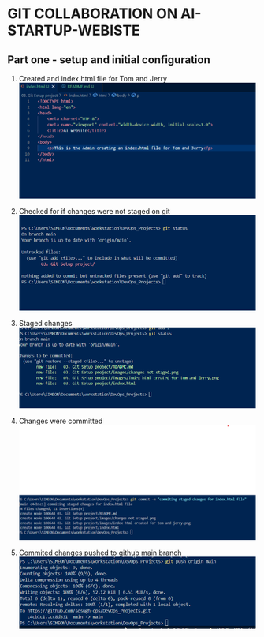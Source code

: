 # **GIT COLLABORATION ON AI-STARTUP-WEBISTE**

## Part one - setup and initial configuration

1. Created and index.html file for Tom and Jerry
![index file](./images/index%20html%20created%20for%20tom%20and%20jerry.png)



2. Checked for if changes were not staged on git
![unstaged](./images/changes%20not%20staged.png)

3. Staged changes
![staged](./images/stages%20changes.png)



4. Changes were committed
![committed](./images/changes%20commited.png)


5. Commited changes pushed to github main branch
![main](./images/changes%20pushed%20to%20origin%20main.png)